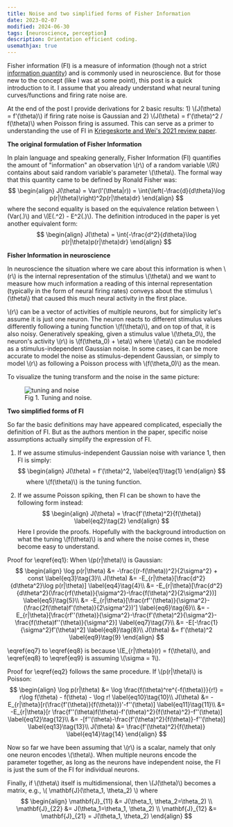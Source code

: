 ```yaml
---
title: Noise and two simplified forms of Fisher Information
date: 2023-02-07
modified: 2024-06-30
tags: [neuroscience, perception]
description: Orientation efficient coding.
usemathjax: true
---
```


Fisher information (FI) is a measure of information (though not a strict [information quantity](https://en.wikipedia.org/wiki/Quantities_of_information)) and is commonly used in neuroscience. But for those new to the concept (like I was at some point), this post is a quick introduction to it. I assume that you already understand what neural tuning curves/functions and firing rate noise are.

<!-- For example, when I read that FI takes the form of \\(f'(\theta)^2\\) if noise is Gaussian, it wasn't clear to me why that is, or what \\(f(\theta)\\) is, even with the footnote explaining that it is the tuning function.  -->
At the end of the post I provide derivations for 2 basic results: 1) \\(J(\theta) = f'(\theta)\\) if firing rate noise is Gaussian and 2) \\(J(\theta) = f'(\theta)^2 / f(\theta)\\) when Poisson firing is assumed. This can serve as a primer to understanding the use of FI in [Kriegeskorte and Wei's 2021 review paper](https://www.nature.com/articles/s41583-021-00502-3).

<!-- On the way, I will also attempt to explain in simple words and illustrations how FI is related to concepts like neural tuning, representational geometry, perceptual discrimination, etc. -->

**The original formulation of Fisher Information**

In plain language and speaking generally, Fisher Information (FI) quantifies the amount of "information" an observation \\(r\\) of a random variable \\(R\\) contains about said random variable's parameter \\(\theta\\). The formal way that this quantity came to be defined by Ronald Fisher was:
$$
\begin{align}
  J(\theta) = Var(l'(\theta|r)) = \int{\left(-\frac{d}{d\theta}\log p(r|\theta)\right)^2p(r|\theta)dr}
\end{align}
$$
where the second equality is based on the equivalence relation between \\(Var(.)\\) and \\(E(.^2) - E^2(.)\\). The definition introduced in the paper is yet another equivalent form:
$$
\begin{align}
  J(\theta) = \int{-\frac{d^2}{d\theta}\log p(r|\theta)p(r|\theta)dr}
\end{align}
$$

**Fisher Information in neuroscience**

In neuroscience the situation where we care about this information is when \\(r\\) is the internal representation of the stimulus \\(\theta\\) and we want to measure how much information a reading of this internal representation (typically in the form of neural firing rates) conveys about the stimulus \\(\theta\\) that caused this much neural activity in the first place.

\\(r\\) can be a vector of activities of multiple neurons, but for simplicity let's assume it is just one neuron. The neuron reacts to different stimulus values differently following a tuning function \\(f(\theta)\\), and on top of that, it is also noisy. Generatively speaking, given a stimulus value \\(\theta_0\\), the neuron's activity \\(r\\) is \\(f(\theta_0) + \eta\\) where \\(\eta\\) can be modeled as a stimulus-independent Gaussian noise. In some cases, it can be more accurate to model the noise as stimulus-dependent Gaussian, or simply to model \\(r\\) as following a Poisson process with \\(f(\theta_0)\\) as the mean.

To visualize the tuning transform and the noise in the same picture:
<!-- ![tuning-noise](/images/tuning-noise.png) -->
<figure>
<img src="/noise-and-fisher-info/tuning-noise.png"
     alt="tuning and noise"
     style="clear: both; margin-center: 0px;" />
<figcaption>Fig 1. Tuning and noise.</figcaption>
</figure>

**Two simplified forms of FI**

So far the basic definitions may have appeared complicated, especially the definition of FI. But as the authors mention in the paper, specific noise assumptions actually simplify the expression of FI.

1) If we assume stimulus-independent Gaussian noise with variance 1, then FI is simply:
$$
\begin{align}
  J(\theta) = f'(\theta)^2, \label{eq1}\tag{1}
\end{align}
$$
&nbsp;&nbsp;&nbsp;&nbsp; where \\(f(\theta)\\) is the tuning function.

2) If we assume Poisson spiking, then FI can be shown to have the following form instead:
$$
\begin{align}
  J(\theta) = \frac{f'(\theta)^2}{f(\theta)} \label{eq2}\tag{2}
\end{align}
$$
Here I provide the proofs. Hopefully with the background introduction on what the tuning \\(f(\theta)\\) is and where the noise comes in, these become easy to understand.

Proof for \eqref{eq1}:
When \\(p(r|\theta)\\) is Gaussian:
$$
\begin{align}
  \log p(r|\theta) &= -\frac{(r-f(\theta))^2}{2\sigma^2} + const \label{eq3}\tag{3}\\ 
  J(\theta) &= -E_{r|\theta}[\frac{d^2}{d\theta^2}\log p(r|\theta)] \label{eq4}\tag{4}\\
            &= -E_{r|\theta}[\frac{d^2}{d\theta^2}(\frac{rf(\theta)}{\sigma^2}-\frac{f(\theta)^2}{2\sigma^2})] \label{eq5}\tag{5}\\
            &= -E_{r|\theta}[\frac{rf''(\theta)}{\sigma^2}-(\frac{2f(\theta)f'(\theta)}{2\sigma^2})'] \label{eq6}\tag{6}\\
            &= -E_{r|\theta}[\frac{rf''(\theta)}{\sigma^2}-\frac{f'(\theta)^2}{\sigma^2}-\frac{f(\theta)f''(\theta)}{\sigma^2}] \label{eq7}\tag{7}\\
            &= -E[-\frac{1}{\sigma^2}f'(\theta)^2] \label{eq8}\tag{8}\\
  J(\theta) &= f'(\theta)^2 \label{eq9}\tag{9}
\end{align}
$$

\eqref{eq7} to \eqref{eq8} is because \\(E_{r|\theta}(r) = f(\theta)\\),
and \eqref{eq8} to \eqref{eq9} is assuming \\(\sigma = 1\\).

Proof for \eqref{eq2} <!--([2](#mjx-eqn-eq2))--> follows the same procedure. If \\(p(r|\theta)\\) is Poisson:
$$
\begin{align}
  \log p(r|\theta) &= \log \frac{f(\theta)^re^{-f(\theta)}}{r!} = r\log f(\theta) - f(\theta) - \log r! \label{eq10}\tag{10}\\
  J(\theta) &= -E_{r|\theta}[r(\frac{f'(\theta)}{f(\theta)})'-f''(\theta)] \label{eq11}\tag{11}\\
            &= -E_{r|\theta}[r \frac{f''(\theta)f(\theta)-f'(\theta)^2}{f(\theta)^2}-f''(\theta)] \label{eq12}\tag{12}\\
            &= -[f''(\theta)-\frac{f'(\theta)^2}{f(\theta)}-f''(\theta)] \label{eq13}\tag{13}\\
  J(\theta) &= \frac{f'(\theta)^2}{f(\theta)} \label{eq14}\tag{14}
\end{align}
$$

Now so far we have been assuming that \\(r\\) is a scalar, namely that only one neuron encodes \\(\theta\\). When multiple neurons encode the parameter together, as long as the neurons have independent noise, the FI is just the sum of the FI for individual neurons.

Finally, if \\(\theta\\) itself is multidimensional, then \\(J(\theta)\\) becomes a matrix, e.g., \\( \mathbf{J}(\theta_1, \theta_2) \\) where
$$
\begin{align}
    \mathbf{J}_{11} &= J(\theta_1, \theta_2=\theta_2) \\ 
    \mathbf{J}_{22} &= J(\theta_1=\theta_1, \theta_2) \\ 
    \mathbf{J}_{12} &= \mathbf{J}_{21} = J(\theta_1, \theta_2)
\end{align}
$$
